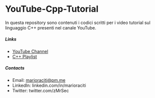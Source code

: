 # YouTube-Cpp-Tutorial
In questa repository sono contenuti i codici scritti per i video tutorial sul linguaggio C++ presenti nel canale YouTube.

##### Links

  - [YouTube Channel]
  - [C++ Playlist]
  
##### Contacts

 - Email: marioraciti@pm.me
 - LinkedIn: linkedin.com/in/marioraciti
 - Twitter: twitter.com/zMrSec
 
 
 [YouTube Channel]: <https://www.youtube.com/MarioRacitiDev>
 [C++ Playlist]: <https://www.youtube.com/playlist?list=PL4FbkyZriacgF0itV_wvEGf3Zo_j2qGF6>
